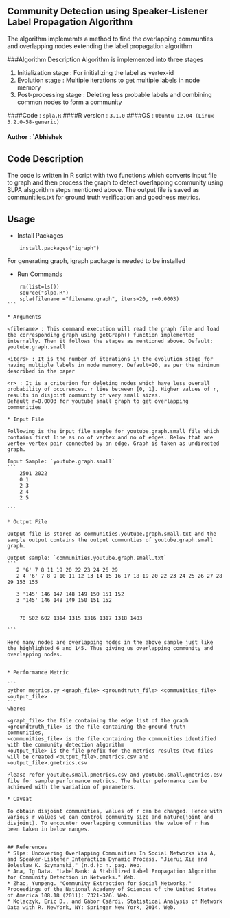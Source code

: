 ## Community Detection using Speaker-Listener Label Propagation Algorithm

The algorithm implememts a method to find the overlapping communties and overlapping nodes extending the label propagation algorithm

###Algorithm Description
Algorithm is implemented into three stages
1. Initialization stage : For initializing the label as vertex-id
2. Evolution stage : Multiple iterations to get multiple labels in node memory
3. Post-processing stage : Deleting less probable labels and combining common nodes to form a community


####Code : `spla.R`
####R version : `3.1.0`
####OS : `Ubuntu 12.04 (Linux 3.2.0-58-generic)`
#### Author : `Abhishek
 

## Code Description
The code is written in R script with two functions which converts input file to graph and then process the graph to detect overlapping community using SLPA alsgorithm steps mentioned above. The output file is saved as communitiies.txt for ground truth verification and goodness metrics.

## Usage

* Install Packages

```
    install.packages("igraph")
```
For generating graph, igraph package is needed to be installed

* Run Commands

````
    rm(list=ls())
    source("slpa.R")
    spla(filename ="filename.graph", iters=20, r=0.0003)
```

* Arguments

<filename> : This command execution will read the graph file and load the corresponding graph using getGraph() function implemented internally. Then it follows the stages as mentioned above. Default: youtube.graph.small 

<iters> : It is the number of iterations in the evolution stage for having multiple labels in node memory. Default=20, as per the minimum described in the paper

<r> : It is a criterion for deleting nodes which have less overall probability of occurences. r lies between [0, 1]. Higher values of r, results in disjoint community of very small sizes.
Default r=0.0003 for youtube small graph to get overlapping communities

* Input File

Following is the input file sample for youtube.graph.small file which contains first line as no of vertex and no of edges. Below that are vertex-vertex pair connected by an edge. Graph is taken as undirected graph.

Input Sample: `youtube.graph.small`
```
    2501 2022
    0 1
    2 3
    2 4
    2 5
   
```

* Output File

Output file is stored as communities.youtube.graph.small.txt and the sample output contains the output communties of youtube.graph.small graph. 

Output sample: `communities.youtube.graph.small.txt`
```
   2 '6' 7 8 11 19 20 22 23 24 26 29
   2 4 '6' 7 8 9 10 11 12 13 14 15 16 17 18 19 20 22 23 24 25 26 27 28 29 153 155

   3 '145' 146 147 148 149 150 151 152
   3 '145' 146 148 149 150 151 152


    70 502 602 1314 1315 1316 1317 1318 1403

```

Here many nodes are overlapping nodes in the above sample just like the highlighted 6 and 145. Thus giving us overlapping community and overlapping nodes.


* Performance Metric

```
python metrics.py <graph_file> <groundtruth_file> <communities_file> <output_file>
```
where:

<graph_file> the file containing the edge list of the graph
<groundtruth_file> is the file containing the ground truth communities,
<communities_file> is the file containing the communities identified with the community detection algorithm
<output_file> is the file prefix for the metrics results (two files will be created <output_file>.pmetrics.csv and <output_file>.gmetrics.csv

Please refer youtube.small.pmetrics.csv and youtube.small.gmetrics.csv file for sample performance metrics. The better peformance can be achieved with the variation of parameters.

* Caveat

To obtain disjoint communities, values of r can be changed. Hence with various r values we can control community size and nature(joint and disjoint). To encounter overlapping communities the value of r has been taken in below ranges.


## References
* Slpa: Uncovering Overlapping Communities In Social Networks Via A, and Speaker-Listener Interaction Dynamic Process. "Jierui Xie and Boleslaw K. Szymanski." (n.d.): n. pag. Web.
* Ana, Ig Data. "LabelRank: A Stabilized Label Propagation Algorithm for Community Detection in Networks." Web.
* Zhao, Yunpeng. "Community Extraction for Social Networks." Proceedings of the National Academy of Sciences of the United States of America 108.18 (2011): 7321-326. Web. 
* Kolaczyk, Eric D., and Gábor Csárdi. Statistical Analysis of Network Data with R. NewYork, NY: Springer New York, 2014. Web.

